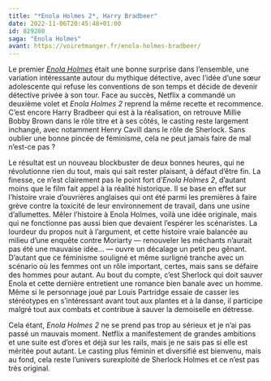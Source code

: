 ```yaml
---
title: "*Enola Holmes 2*, Harry Bradbeer"
date: 2022-11-06T20:45:48+01:00
id: 829280 
saga: "Enola Holmes"
avant: https://voiretmanger.fr/enola-holmes-bradbeer/
---
```


Le premier [*Enola Holmes*](https://voiretmanger.fr/enola-holmes-bradbeer/) était une bonne surprise dans l’ensemble, une variation intéressante autour du mythique détective, avec l’idée d’une sœur adolescente qui refuse les conventions de son temps et décide de devenir détective privée à son tour. Face au succès, Netflix a commandé un deuxième volet et *Enola Holmes 2* reprend la même recette et recommence. C’est encore Harry Bradbeer qui est à la réalisation, on retrouve Millie Bobby Brown dans le rôle titre et à ses côtés, le casting reste largement inchangé, avec notamment Henry Cavill dans le rôle de Sherlock. Sans oublier une bonne pincée de féminisme, cela ne peut jamais faire de mal n’est-ce pas ?

Le résultat est un nouveau blockbuster de deux bonnes heures, qui ne révolutionne rien du tout, mais qui sait rester plaisant, à défaut d’être fin. La finesse, ce n’est clairement pas le point fort d’*Enola Holmes 2*, d’autant moins que le film fait appel à la réalité historique. Il se base en effet sur l’histoire vraie d’ouvrières anglaises qui ont été parmi les premières à faire grève contre la toxicité de leur environnement de travail, dans une usine d’allumettes. Mêler l’histoire à Enola Holmes, voilà une idée originale, mais qui ne fonctionne pas aussi bien que devaient l’espérer les scénaristes. La lourdeur du propos nuit à l’argument, et cette histoire vraie balancée au milieu d’une enquête contre Moriarty — renouveler les méchants n’aurait pas été une mauvaise idée… — ouvre un décalage un petit peu gênant. D’autant que ce féminisme souligné et même surligné tranche avec un scénario où les femmes ont un rôle important, certes, mais sans se défaire des hommes pour autant. Au bout du compte, c’est Sherlock qui doit sauver Enola et cette dernière entretient une romance bien banale avec un homme. Même si le personnage joué par Louis Partridge essaie de casser les stéréotypes en s’intéressant avant tout aux plantes et à la danse, il participe malgré tout aux combats et contribue à sauver la demoiselle en détresse.

Cela étant, *Enola Holmes 2* ne se prend pas trop au sérieux et je n’ai pas passé un mauvais moment. Netflix a manifestement de grandes ambitions et une suite est d’ores et déjà sur les rails, mais je ne sais pas si elle est méritée pout autant. Le casting plus féminin et diversifié est bienvenu, mais au fond, cela reste l’univers surexploité de Sherlock Holmes et ce n’est pas très original.
